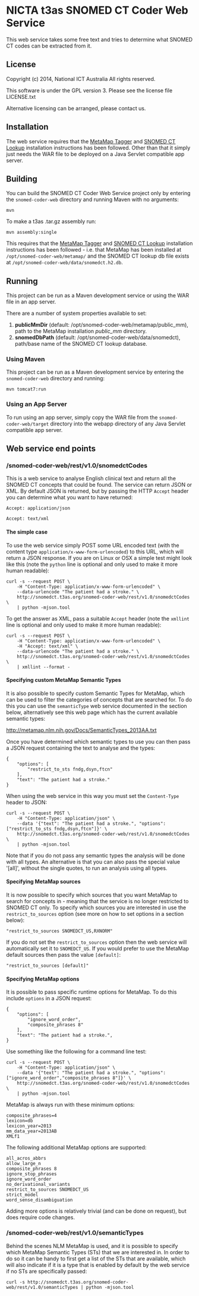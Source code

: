 # NICTA t3as SNOMED CT Coder Web Service

This web service takes some free text and tries to determine what SNOMED CT codes can be extracted from it.


## License

Copyright (c) 2014, National ICT Australia
All rights reserved.

This software is under the GPL version 3.
Please see the license file LICENSE.txt

Alternative licensing can be arranged, please contact us.


## Installation

The web service requires that the [MetaMap Tagger](metamap-tagger) and [SNOMED CT Lookup](snomedct-lookup) installation instructions has been followed. Other than that it simply just needs the WAR file to be deployed on a Java Servlet compatible app server.



## Building

You can build the SNOMED CT Coder Web Service project only by entering the `snomed-coder-web` directory and running Maven with no arguments:

    mvn

To make a t3as .tar.gz assembly run:

    mvn assembly:single

This requires that the [MetaMap Tagger](metamap-tagger) and [SNOMED CT Lookup](snomedct-lookup) installation instructions has been followed - i.e. that MetaMap has been installed at `/opt/snomed-coder-web/metamap/` and the SNOMED CT lookup db file exists at `/opt/snomed-coder-web/data/snomedct.h2.db`.



## Running

This project can be run as a Maven development service or using the WAR file in an app server.

There are a number of system properties available to set:

1. **publicMmDir** (default: /opt/snomed-coder-web/metamap/public_mm), path to the MetaMap installation *public_mm* directory.
2. **snomedDbPath** (default: /opt/snomed-coder-web/data/snomedct), path/base name of the SNOMED CT lookup database.



### Using Maven

This project can be run as a Maven development service by entering the `snomed-coder-web` directory and running:

    mvn tomcat7:run



### Using an App Server

To run using an app server, simply copy the WAR file from the `snomed-coder-web/target` directory into the webapp directory of any Java Servlet compatible app server.



## Web service end points

### /snomed-coder-web/rest/v1.0/snomedctCodes

This is a web service to analyse English clinical text and return all the SNOMED CT concepts that could be found. The service can return JSON or XML. By default JSON is returned, but by passing the HTTP `Accept` header you can determine what you want to have returned:

    Accept: application/json

    Accept: text/xml



#### The simple case

To use the web service simply POST some URL encoded text (with the content type `application/x-www-form-urlencoded`)
to this URL, which will return a JSON response. If you are on Linux or OSX a simple test might look like this (note the `python` line is optional and only used to make it more human readable):

    curl -s --request POST \
        -H "Content-Type: application/x-www-form-urlencoded" \
        --data-urlencode "The patient had a stroke." \
        http://snomedct.t3as.org/snomed-coder-web/rest/v1.0/snomedctCodes \
        | python -mjson.tool

To get the answer as XML, pass a suitable `Accept` header (note the `xmllint` line is optional and only used to make it more human readable):

    curl -s --request POST \
        -H "Content-Type: application/x-www-form-urlencoded" \
        -H "Accept: text/xml" \
        --data-urlencode "The patient had a stroke." \
        http://snomedct.t3as.org/snomed-coder-web/rest/v1.0/snomedctCodes \
        | xmllint --format -



#### Specifying custom MetaMap Semantic Types

It is also possible to specify custom Semantic Types for MetaMap, which can be used to filter the categories of concepts that are searched for. To do this you can use the `semanticType` web service documented in the section below, alternatively see this web page which has the current available semantic types:

<http://metamap.nlm.nih.gov/Docs/SemanticTypes_2013AA.txt>

Once you have determined which semantic types to use you can then pass a JSON request containing the text to analyse and the types:

    {
        "options": [
            "restrict_to_sts fndg,dsyn,ftcn"
        ],
        "text": "The patient had a stroke."
    }

When using the web service in this way you must set the `Content-Type` header to JSON:

    curl -s --request POST \
        -H "Content-Type: application/json" \
        --data '{"text": "The patient had a stroke.", "options": ["restrict_to_sts fndg,dsyn,ftcn"]}' \
        http://snomedct.t3as.org/snomed-coder-web/rest/v1.0/snomedctCodes \
        | python -mjson.tool

Note that if you do not pass any semantic types the analysis will be done with all types. An alternative is that you can also pass the special value '[all]', without the single quotes, to run an analysis using all types.



#### Specifying MetaMap sources

It is now possible to specify which sources that you want MetaMap to search for concepts in - meaning that the service is no longer restricted to SNOMED CT only. To specify which sources you are interested in use the `restrict_to_sources` option (see more on how to set options in a section below):
 
    "restrict_to_sources SNOMEDCT_US,RXNORM"

If you do not set the `restrict_to_sources` option then the web service will automatically set it to `SNOMEDCT_US`. If you would prefer to use the MetaMap default sources then pass the value `[default]`:

    "restrict_to_sources [default]"



#### Specifying MetaMap options

It is possible to pass specific runtime options for MetaMap. To do this include `options` in a JSON request:

    {
        "options": [
            "ignore_word_order",
            "composite_phrases 8"
        ],
        "text": "The patient had a stroke.",
    }

Use something like the following for a command line test:

    curl -s --request POST \
        -H "Content-Type: application/json" \
        --data '{"text": "The patient had a stroke.", "options": ["ignore_word_order","composite_phrases 8"]}' \
        http://snomedct.t3as.org/snomed-coder-web/rest/v1.0/snomedctCodes \
        | python -mjson.tool

MetaMap is always run with these minimum options:

    composite_phrases=4
    lexicon=db
    lexicon_year=2013
    mm_data_year=2013AB
    XMLf1

The following additional MetaMap options are supported:

    all_acros_abbrs
    allow_large_n
    composite_phrases 8
    ignore_stop_phrases
    ignore_word_order
    no_derivational_variants
    restrict_to_sources SNOMEDCT_US
    strict_model
    word_sense_disambiguation

Adding more options is relatively trivial (and can be done on request), but does require code changes.



### /snomed-coder-web/rest/v1.0/semanticTypes

Behind the scenes NLM MetaMap is used, and it is possible to specify which MetaMap Semantic Types (STs) that we are
interested in. In order to do so it can be handy to first get a list of the STs that are available, which will also
indicate if it is a type that is enabled by default by the web service if no STs are specifically passed:

    curl -s http://snomedct.t3as.org/snomed-coder-web/rest/v1.0/semanticTypes | python -mjson.tool

